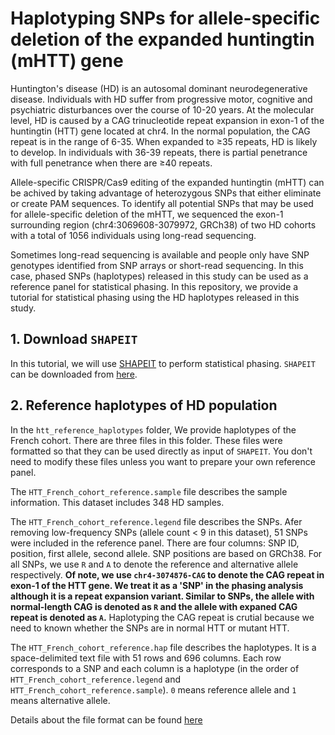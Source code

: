 # Haplotyping SNPs for allele-specific deletion of the expanded huntingtin (mHTT) gene

Huntington's disease (HD) is an autosomal dominant neurodegenerative disease. Individuals with HD suffer from progressive motor, cognitive and psychiatric disturbances over the course of 10-20 years. At the molecular level, HD is caused by a CAG trinucleotide repeat expansion in exon-1 of the huntingtin (HTT) gene located at chr4. In the normal population, the CAG repeat is in the range of 6-35. When expanded to ≥35 repeats, HD is likely to develop. In individuals with 36-39 repeats, there is partial penetrance with full penetrance when there are ≥40 repeats. 

Allele-specific CRISPR/Cas9 editing of the expanded huntingtin (mHTT) can be achived by taking advantage of heterozygous SNPs that either eliminate or create PAM sequences. To identify all potential SNPs that may be used for allele-specific deletion of the mHTT, we sequenced the exon-1 surrounding region (chr4:3069608-3079972, GRCh38) of two HD cohorts with a total of 1056 individuals using long-read sequencing. 


Sometimes long-read sequencing is available and people only have SNP genotypes identified from SNP arrays or short-read sequencing. In this case, phased SNPs (haplotypes) released in this study can be used as a reference panel for statistical phasing. In this repository, we provide a tutorial for statistical phasing using the HD haplotypes released in this study. 


## 1. Download `SHAPEIT`

In this tutorial, we will use [SHAPEIT](https://mathgen.stats.ox.ac.uk/genetics_software/shapeit/shapeit.html) to perform statistical phasing. `SHAPEIT` can be downloaded from [here](https://mathgen.stats.ox.ac.uk/genetics_software/shapeit/shapeit.html#download).


## 2. Reference haplotypes of HD population

In the `htt_reference_haplotypes` folder, We provide haplotypes of the French cohort. There are three files in this folder. These files were formatted so that they can be used directly as input of `SHAPEIT`. You don't need to modify these files unless you want to prepare your own reference panel. 

The `HTT_French_cohort_reference.sample` file describes the sample information. This dataset includes 348 HD samples. 

The `HTT_French_cohort_reference.legend` file describes the SNPs. Afer removing low-frequency SNPs (allele count < 9 in this dataset), 51 SNPs were included in the reference panel. There are four columns: SNP ID, position, first allele, second allele. SNP positions are based on GRCh38. For all SNPs, we use `R` and `A` to denote the reference and alternative allele respectively. **Of note, we use `chr4-3074876-CAG` to denote the CAG repeat in exon-1 of the HTT gene. We treat it as a 'SNP' in the phasing analysis although it is a repeat expansion variant. Similar to SNPs, the allele with normal-length CAG is denoted as `R` and the allele with expaned CAG repeat is denoted as `A`.** 
Haplotyping the CAG repeat is crutial because we need to known whether the SNPs are in normal HTT or mutant HTT.

The `HTT_French_cohort_reference.hap` file describes the haplotypes. It is a space-delimited text file with 51 rows and 696 columns. Each row corresponds to a SNP and each column is a haplotype (in the order of `HTT_French_cohort_reference.legend` and `HTT_French_cohort_reference.sample`). `0` means reference allele and `1` means alternative allele. 

Details about the file format can be found [here](https://mathgen.stats.ox.ac.uk/genetics_software/shapeit/shapeit.html#haplegsample)